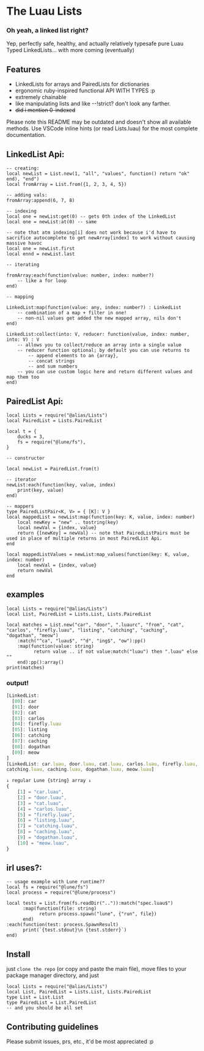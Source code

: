 # The Luau Lists

### Oh yeah, a linked list right?
Yep, perfectly safe, healthy, and actually relatively typesafe pure Luau Typed LinkedLists... with more coming (eventually)

## Features
- LinkedLists for arrays and PairedLists for dictionaries
- ergonomic ruby-inspired functional API WITH TYPES :p
- extremely chainable
- like manipulating lists and like --!strict? don't look any farther.
- ~~did i mention 0-indexed~~

Please note this README may be outdated and doesn't show all available methods.
Use VSCode inline hints (or read Lists.luau) for the most complete documentation.
## LinkedList Api:
```luau
-- creating:
local newList = List.new(1, "all", "values", function() return "ok" end), "end")
local fromArray = List.from({1, 2, 3, 4, 5})

-- adding vals:
fromArray:append(6, 7, 8)

-- indexing
local one = newList:get(0) -- gets 0th index of the LinkedList
local one = newList:at(0) -- same

-- note that atm indexing[i] does not work because i'd have to sacrifice autocomplete to get newArray[index] to work without causing massive havoc
local one = newList.first 
local ennd = newList.last

-- iterating

fromArray:each(function(value: number, index: number?)
    -- like a for loop
end)

-- mapping

LinkedList:map(function(value: any, index: number?) : LinkedList
    -- combination of a map + filter in one! 
    -- non-nil values get added the new mapped array, nils don't
end)

LinkedList:collect(into: V, reducer: function(value, index: number, into: V) : V
    -- allows you to collect/reduce an array into a single value
    -- reducer function optional; by default you can use returns to
        -- append elements to an {array}, 
        -- concat strings
        -- and sum numbers
    -- you can use custom logic here and return different values and map them too
end)
```

## PairedList Api:
```luau
local Lists = require("@alias/Lists")
local PairedList = Lists.PairedList

local t = {
	ducks = 3,
	fs = require("@lune/fs"),
}

-- constructor

local newList = PairedList.from(t)

-- iterator
newList:each(function(key, value, index)
	print(key, value)
end)

-- mappers
type PairedListPair<K, V> = { [K]: V }
local mappedList = newList:map(function(key: K, value, index: number)
	local newKey = "new" .. tostring(key)
	local newVal = {index, value}
	return {[newKey] = newVal} -- note that PairedListPairs must be used in place of multiple returns in most PairedList Api.
end

local mappedListValues = newList:map_values(function(key: K, value, index: number)
	local newVal = {index, value}
	return newVal
end

```

## examples
```luau
local Lists = require("@alias/Lists")
local List, PairedList = Lists.List, Lists.PairedList

local matches = List.new("car", "door", ".luaurc", "from", "cat", "carlos", "firefly.luau", "listing", "catching", "caching", "dogathan", "meow")
    :match("^ca", "luau$", "^d", "ing$", "ow"):pp()
    :map(function(value: string)
          return value .. if not value:match("luau") then ".luau" else ""
    end):pp():array()
print(matches)
```
### output!
```ts
[LinkedList:
  [00]: car
  [01]: door
  [02]: cat
  [03]: carlos
  [04]: firefly.luau
  [05]: listing
  [06]: catching
  [07]: caching
  [08]: dogathan
  [09]: meow
]
[LinkedList: car.luau, door.luau, cat.luau, carlos.luau, firefly.luau, listing.luau, 
catching.luau, caching.luau, dogathan.luau, meow.luau]

↓ regular Lune {string} array ↓
{
    [1] = "car.luau",
    [2] = "door.luau",
    [3] = "cat.luau",
    [4] = "carlos.luau",
    [5] = "firefly.luau",
    [6] = "listing.luau",
    [7] = "catching.luau",
    [8] = "caching.luau",
    [9] = "dogathan.luau",
    [10] = "meow.luau",
}
```
## irl uses?:
```luau
-- usage example with Lune runtime??
local fs = require("@lune/fs")
local process = require("@lune/process")

local tests = List.from(fs.readDir("..")):match("spec.luau$")
      :map(function(file: string)
            return process.spawn("lune", {"run", file})
      end)
:each(function(test: process.SpawnResult)
      print(`{test.stdout}\n {test.stderr}`)
end)
```

## Install
just `clone the repo` (or copy and paste the main file), move files to your package manager directory, and just 
```luau
local Lists = require("@alias/Lists")
local List, PairedList = Lists.List, Lists.PairedList
type List = List.List
type PairedList = List.PairedList
-- and you should be all set
```

## Contributing guidelines
Please submit issues, prs, etc., it'd be most appreciated :p
